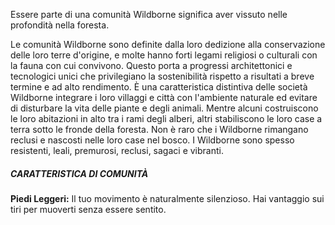 Essere parte di una comunità Wildborne significa aver vissuto nelle profondità nella foresta. 

Le comunità Wildborne sono definite dalla loro dedizione alla conservazione delle loro terre d'origine, e molte hanno forti legami religiosi o culturali con la fauna con cui convivono. Questo porta a progressi architettonici e tecnologici unici che privilegiano la sostenibilità rispetto a risultati a breve termine e ad alto rendimento. È una caratteristica distintiva delle società Wildborne integrare i loro villaggi e città con l'ambiente naturale ed evitare di disturbare la vita delle piante e degli animali. Mentre alcuni costruiscono le loro abitazioni in alto tra i rami degli alberi, altri stabiliscono le loro case a terra sotto le fronde della foresta. Non è raro che i Wildborne rimangano reclusi e nascosti nelle loro case nel bosco. I Wildborne sono spesso resistenti, leali, premurosi, reclusi, sagaci e vibranti.

##### CARATTERISTICA DI COMUNITÀ
**Piedi Leggeri:** Il tuo movimento è naturalmente silenzioso. Hai vantaggio sui tiri per muoverti senza essere sentito.